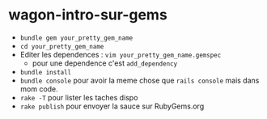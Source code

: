 wagon-intro-sur-gems
====================

* `bundle gem your_pretty_gem_name`
* `cd your_pretty_gem_name`
* Editer les dependences : `vim your_pretty_gem_name.gemspec`
  * pour une dependence c'est `add_dependency`
* `bundle install`
* `bundle console` pour avoir la meme chose que `rails console` mais dans mom code. 
* `rake -T` pour lister les taches dispo
* `rake publish` pour envoyer la sauce sur RubyGems.org
